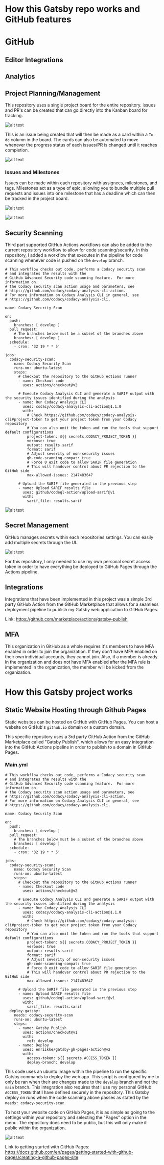 # How this Gatsby repo works and GitHub features

# GitHub

## Editor Integrations


## Analytics


## Project Planning/Management
This repository uses a single project board for the entire repository. Issues and PR's can be created that can go directly into the Kanban board for tracking.

![alt text](https://i.gyazo.com/893f9a59c3bbe847f3bde59bcb460652.png)

This is an issue being created that will then be made as a card within a `To-do` column in the board. The cards can also be automated to move whenever the progress status of each issues/PR is changed until it reaches completion.

![alt text](https://i.gyazo.com/f7bb895e8cc9013ab84e84c39504064f.png)

### Issues and Milestones
Issues can be made within each repository with assignees, milestones, and tags. Milestones act as a type of epic, allowing you to bundle multiple pull requests and issues into one milestone that has a deadline which can then be tracked in the project board.

![alt text](https://i.gyazo.com/dcecb5ed85ff282791b211468ef1140d.png)

![alt text](https://i.gyazo.com/63cd2beca024cad39f451998b7f5fccf.png)

## Security Scanning
Third part supported GitHub Actions workflows can also be added to the current repository workflow to allow for code scanning/security. In this repository, I added a workflow that executes in the pipeline for code scanning whenever code is pushed on the `develop` branch.

```
# This workflow checks out code, performs a Codacy security scan
# and integrates the results with the
# GitHub Advanced Security code scanning feature.  For more information on
# the Codacy security scan action usage and parameters, see
# https://github.com/codacy/codacy-analysis-cli-action.
# For more information on Codacy Analysis CLI in general, see
# https://github.com/codacy/codacy-analysis-cli.

name: Codacy Security Scan

on:
  push:
    branches: [ develop ]
  pull_request:
    # The branches below must be a subset of the branches above
    branches: [ develop ]
  schedule:
    - cron: '32 19 * * 5'

jobs:
  codacy-security-scan:
    name: Codacy Security Scan
    runs-on: ubuntu-latest
    steps:
      # Checkout the repository to the GitHub Actions runner
      - name: Checkout code
        uses: actions/checkout@v2

      # Execute Codacy Analysis CLI and generate a SARIF output with the security issues identified during the analysis
      - name: Run Codacy Analysis CLI
        uses: codacy/codacy-analysis-cli-action@1.1.0
        with:
          # Check https://github.com/codacy/codacy-analysis-cli#project-token to get your project token from your Codacy repository
          # You can also omit the token and run the tools that support default configurations
          project-token: ${{ secrets.CODACY_PROJECT_TOKEN }}
          verbose: true
          output: results.sarif
          format: sarif
          # Adjust severity of non-security issues
          gh-code-scanning-compat: true
          # Force 0 exit code to allow SARIF file generation
          # This will handover control about PR rejection to the GitHub side
          max-allowed-issues: 2147483647

      # Upload the SARIF file generated in the previous step
      - name: Upload SARIF results file
        uses: github/codeql-action/upload-sarif@v1
        with:
          sarif_file: results.sarif
```

![alt text](https://i.gyazo.com/eb625006028beddca2a5d7175d4cd9b4.png)

## Secret Management
GitHub manages secrets within each repositories settings. You can easily add multiple secrets through the UI.

![alt text](https://i.gyazo.com/9aad61bffbb845156b0909b909020200.png)

For this repository, I only needed to use my own personal secret access token in order to have everything be deployed to GitHub Pages through the Actions pipeline.


## Integrations
Integrations that have been implemented in this project was a simple 3rd party GitHub Action from the GitHub Marketplace that allows for a seamless deployment pipeline to publish my Gatsby web application to GitHub Pages.

Link: https://github.com/marketplace/actions/gatsby-publish

## MFA
This organization in GitHub as a whole requires it's members to have MFA enabled in order to join the organization. If they don't have MFA enabled on their own individual accounts, they cannot join. Also, if a member is already in the organization and does not have MFA enabled after the MFA rule is implemented in the organization, the member will be kicked from the organization.

# How this Gatsby project works

## Static Website Hosting through Github Pages
Static websites can be hosted on GitHub with GitHub Pages. You can host a website on GitHub's `github.io` domain or a custom domain.

This specific repository uses a 3rd party GitHub Action from the GitHub Marketplace called "Gatsby Publish", which allows for an easy integration into the GitHub Actions pipeline in order to publish to a domain in GitHub Pages.

### Main.yml
```
# This workflow checks out code, performs a Codacy security scan
# and integrates the results with the
# GitHub Advanced Security code scanning feature.  For more information on
# the Codacy security scan action usage and parameters, see
# https://github.com/codacy/codacy-analysis-cli-action.
# For more information on Codacy Analysis CLI in general, see
# https://github.com/codacy/codacy-analysis-cli.

name: Codacy Security Scan

on:
  push:
    branches: [ develop ]
  pull_request:
    # The branches below must be a subset of the branches above
    branches: [ develop ]
  schedule:
    - cron: '32 19 * * 5'

jobs:
  codacy-security-scan:
    name: Codacy Security Scan
    runs-on: ubuntu-latest
    steps:
      # Checkout the repository to the GitHub Actions runner
      - name: Checkout code
        uses: actions/checkout@v2

      # Execute Codacy Analysis CLI and generate a SARIF output with the security issues identified during the analysis
      - name: Run Codacy Analysis CLI
        uses: codacy/codacy-analysis-cli-action@1.1.0
        with:
          # Check https://github.com/codacy/codacy-analysis-cli#project-token to get your project token from your Codacy repository
          # You can also omit the token and run the tools that support default configurations
          project-token: ${{ secrets.CODACY_PROJECT_TOKEN }}
          verbose: true
          output: results.sarif
          format: sarif
          # Adjust severity of non-security issues
          gh-code-scanning-compat: true
          # Force 0 exit code to allow SARIF file generation
          # This will handover control about PR rejection to the GitHub side
          max-allowed-issues: 2147483647

      # Upload the SARIF file generated in the previous step
      - name: Upload SARIF results file
        uses: github/codeql-action/upload-sarif@v1
        with:
          sarif_file: results.sarif
  deploy-gatsby:
    needs: codacy-security-scan
    runs-on: ubuntu-latest
    steps:
      - name: Gatsby Publish
        uses: actions/checkout@v1
        with:
          ref: develop
      - name: Deploy
        uses: enriikke/gatsby-gh-pages-action@v2
        with:
          access-token: ${{ secrets.ACCESS_TOKEN }}
          deploy-branch: develop
```
This code uses an ubuntu image within the pipeline to run the specific Gatsby commands to deploy the web app. This script is configured by me to only be ran when their are changes made to the `develop` branch and not the `main` branch. This integration also requires that I use my personal GitHub `ACCESS_TOKEN` that I have defined securely in the repository. This Gatsby deploy on runs when the code scanning above passes as stated by the `needs: codacy-security-scan`.

To host your website code on GitHub Pages, it is as simple as going to the settings within your repository and selecting the "Pages" option in the menu. The repository does need to be public, but this will only make it public within the organization.

![alt text](https://i.gyazo.com/bcb6fcf9605ba3820e19a6d106245847.png)

Link to getting started with GitHub Pages: https://docs.github.com/en/pages/getting-started-with-github-pages/creating-a-github-pages-site
